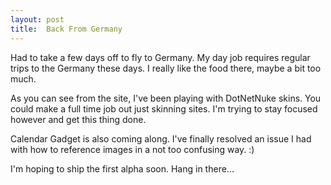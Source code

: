 ```yaml
---
layout: post
title:  Back From Germany
---
```

Had to take a few days off to fly to Germany. My day job requires regular trips to the Germany these days. I really like the food there, maybe a bit too much.

As you can see from the site, I've been playing with DotNetNuke skins. You could make a full time job out just skinning sites. I'm trying to stay focused however and get this thing done.

Calendar Gadget is also coming along. I've finally resolved an issue I had with how to reference images in a not too confusing way. :)

I'm hoping to ship the first alpha soon. Hang in there...
